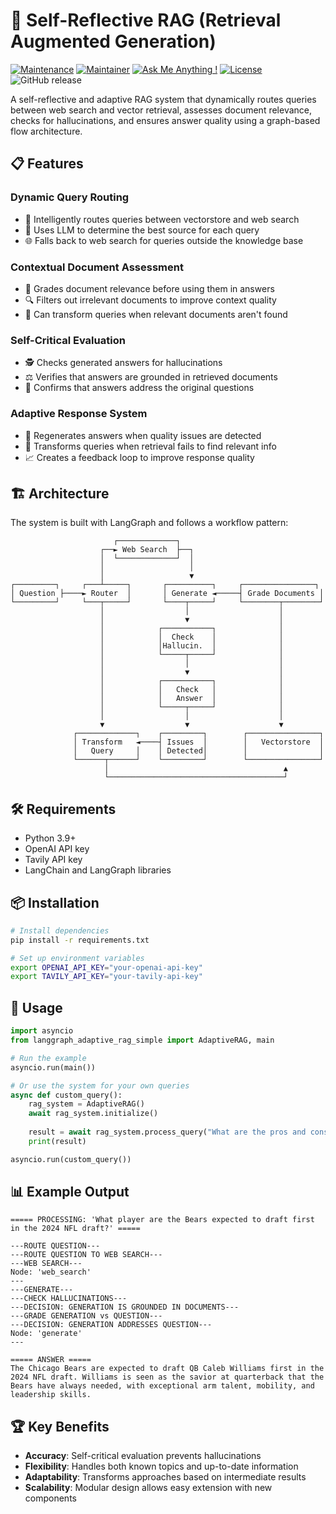 # 🧠 Self-Reflective RAG (Retrieval Augmented Generation)

[![Maintenance](https://img.shields.io/badge/Maintained%3F-yes-green.svg)]()
[![Maintainer](https://img.shields.io/static/v1?label=Yevhen%20Ruban&message=Maintainer&color=red)](mailto:yevhen.ruban@extrawest.com)
[![Ask Me Anything !](https://img.shields.io/badge/Ask%20me-anything-1abc9c.svg)]()
[![License](https://img.shields.io/badge/License-Apache_2.0-blue.svg)](https://opensource.org/licenses/Apache-2.0)
![GitHub release](https://img.shields.io/badge/release-v1.0.0-blue)

A self-reflective and adaptive RAG system that dynamically routes queries between web search and vector retrieval, assesses document relevance, checks for hallucinations, and ensures answer quality using a graph-based flow architecture.

## 📋 Features

### Dynamic Query Routing
- 🔄 Intelligently routes queries between vectorstore and web search
- 🧠 Uses LLM to determine the best source for each query
- 🌐 Falls back to web search for queries outside the knowledge base

### Contextual Document Assessment
- 📑 Grades document relevance before using them in answers
- 🔍 Filters out irrelevant documents to improve context quality
- 🔄 Can transform queries when relevant documents aren't found

### Self-Critical Evaluation
- 🕵️ Checks generated answers for hallucinations
- ⚖️ Verifies that answers are grounded in retrieved documents
- 🎯 Confirms that answers address the original questions

### Adaptive Response System
- 🔁 Regenerates answers when quality issues are detected
- 🔄 Transforms queries when retrieval fails to find relevant info
- 📈 Creates a feedback loop to improve response quality

## 🏗️ Architecture

The system is built with LangGraph and follows a workflow pattern:

```
                       ┌─────────────┐
                    ┌──► Web Search  ├──┐
                    │  └─────────────┘  │
                    │                   │
                    │                   ▼
┌─────────┐     ┌───┴─────┐       ┌──────────┐     ┌────────────────┐
│ Question ├────► Router  │       │ Generate ◄─────┤ Grade Documents │
└─────────┘     └───┬─────┘       └────┬─────┘     └────────┬────────┘
                    │                  │                    │
                    │                  ▼                    │
                    │            ┌───────────┐              │
                    │            │  Check    │              │
                    │            │Hallucin.  │              │
                    │            └─────┬─────┘              │
                    │                  │                    │
                    │                  ▼                    │
                    │            ┌───────────┐              │
                    │            │   Check   │              │
                    │            │   Answer  │              │
                    │            └─────┬─────┘              │
                    │                  │                    │
                    ▼                  ▼                    ▼
              ┌─────────────┐    ┌─────────┐        ┌────────────────┐
              │ Transform   ◄────┤ Issues  │        │   Vectorstore  │
              │   Query     │    │ Detected│        │                │
              └──────┬──────┘    └─────────┘        └────────────────┘
                     │                                       ▲
                     └───────────────────────────────────────┘
```

## 🛠️ Requirements

- Python 3.9+
- OpenAI API key
- Tavily API key
- LangChain and LangGraph libraries

## 📦 Installation

```bash
# Install dependencies
pip install -r requirements.txt

# Set up environment variables
export OPENAI_API_KEY="your-openai-api-key"
export TAVILY_API_KEY="your-tavily-api-key"
```

## 🚀 Usage

```python
import asyncio
from langgraph_adaptive_rag_simple import AdaptiveRAG, main

# Run the example
asyncio.run(main())

# Or use the system for your own queries
async def custom_query():
    rag_system = AdaptiveRAG()
    await rag_system.initialize()
    
    result = await rag_system.process_query("What are the pros and cons of RAG systems?")
    print(result)

asyncio.run(custom_query())
```

## 📊 Example Output

```
===== PROCESSING: 'What player are the Bears expected to draft first in the 2024 NFL draft?' =====

---ROUTE QUESTION---
---ROUTE QUESTION TO WEB SEARCH---
---WEB SEARCH---
Node: 'web_search'
---
---GENERATE---
---CHECK HALLUCINATIONS---
---DECISION: GENERATION IS GROUNDED IN DOCUMENTS---
---GRADE GENERATION vs QUESTION---
---DECISION: GENERATION ADDRESSES QUESTION---
Node: 'generate'
---

===== ANSWER =====
The Chicago Bears are expected to draft QB Caleb Williams first in the 2024 NFL draft. Williams is seen as the savior at quarterback that the Bears have always needed, with exceptional arm talent, mobility, and leadership skills.
```

## 🏆 Key Benefits

- **Accuracy**: Self-critical evaluation prevents hallucinations
- **Flexibility**: Handles both known topics and up-to-date information
- **Adaptability**: Transforms approaches based on intermediate results
- **Scalability**: Modular design allows easy extension with new components
